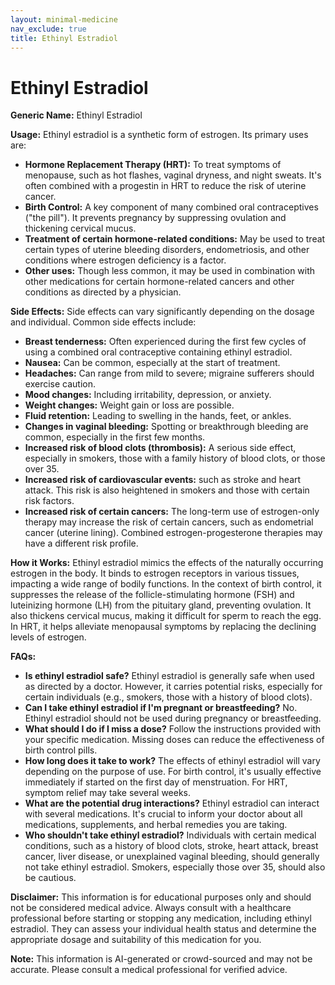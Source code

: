 ```yaml
---
layout: minimal-medicine
nav_exclude: true
title: Ethinyl Estradiol
---
```


# Ethinyl Estradiol

**Generic Name:** Ethinyl Estradiol

**Usage:** Ethinyl estradiol is a synthetic form of estrogen.  Its primary uses are:

* **Hormone Replacement Therapy (HRT):** To treat symptoms of menopause, such as hot flashes, vaginal dryness, and night sweats.  It's often combined with a progestin in HRT to reduce the risk of uterine cancer.
* **Birth Control:**  A key component of many combined oral contraceptives ("the pill"). It prevents pregnancy by suppressing ovulation and thickening cervical mucus.
* **Treatment of certain hormone-related conditions:**  May be used to treat certain types of uterine bleeding disorders, endometriosis, and other conditions where estrogen deficiency is a factor.
* **Other uses:** Though less common, it may be used in combination with other medications for certain hormone-related cancers and other conditions as directed by a physician.


**Side Effects:**  Side effects can vary significantly depending on the dosage and individual. Common side effects include:

* **Breast tenderness:** Often experienced during the first few cycles of using a combined oral contraceptive containing ethinyl estradiol.
* **Nausea:**  Can be common, especially at the start of treatment.
* **Headaches:**  Can range from mild to severe; migraine sufferers should exercise caution.
* **Mood changes:** Including irritability, depression, or anxiety.
* **Weight changes:**  Weight gain or loss are possible.
* **Fluid retention:**  Leading to swelling in the hands, feet, or ankles.
* **Changes in vaginal bleeding:**  Spotting or breakthrough bleeding are common, especially in the first few months.
* **Increased risk of blood clots (thrombosis):** A serious side effect, especially in smokers, those with a family history of blood clots, or those over 35.
* **Increased risk of cardiovascular events:** such as stroke and heart attack.  This risk is also heightened in smokers and those with certain risk factors.
* **Increased risk of certain cancers:**  The long-term use of estrogen-only therapy may increase the risk of certain cancers, such as endometrial cancer (uterine lining).  Combined estrogen-progesterone therapies may have a different risk profile.


**How it Works:** Ethinyl estradiol mimics the effects of the naturally occurring estrogen in the body. It binds to estrogen receptors in various tissues, impacting a wide range of bodily functions.  In the context of birth control, it suppresses the release of the follicle-stimulating hormone (FSH) and luteinizing hormone (LH) from the pituitary gland, preventing ovulation.  It also thickens cervical mucus, making it difficult for sperm to reach the egg. In HRT, it helps alleviate menopausal symptoms by replacing the declining levels of estrogen.


**FAQs:**

* **Is ethinyl estradiol safe?**  Ethinyl estradiol is generally safe when used as directed by a doctor. However, it carries potential risks, especially for certain individuals (e.g., smokers, those with a history of blood clots).
* **Can I take ethinyl estradiol if I'm pregnant or breastfeeding?**  No. Ethinyl estradiol should not be used during pregnancy or breastfeeding.
* **What should I do if I miss a dose?**  Follow the instructions provided with your specific medication.  Missing doses can reduce the effectiveness of birth control pills.
* **How long does it take to work?**  The effects of ethinyl estradiol will vary depending on the purpose of use. For birth control, it's usually effective immediately if started on the first day of menstruation.  For HRT, symptom relief may take several weeks.
* **What are the potential drug interactions?**  Ethinyl estradiol can interact with several medications.  It's crucial to inform your doctor about all medications, supplements, and herbal remedies you are taking.
* **Who shouldn't take ethinyl estradiol?**  Individuals with certain medical conditions, such as a history of blood clots, stroke, heart attack, breast cancer, liver disease, or unexplained vaginal bleeding, should generally not take ethinyl estradiol.  Smokers, especially those over 35, should also be cautious.

**Disclaimer:** This information is for educational purposes only and should not be considered medical advice.  Always consult with a healthcare professional before starting or stopping any medication, including ethinyl estradiol.  They can assess your individual health status and determine the appropriate dosage and suitability of this medication for you.


**Note:** This information is AI-generated or crowd-sourced and may not be accurate. Please consult a medical professional for verified advice.